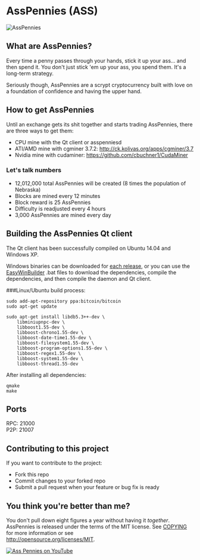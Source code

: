 # AssPennies (ASS)

![AssPennies](http://i.imgur.com/X4coDlS.png)

## What are AssPennies?
Every time a penny passes through your hands, stick it up your ass... and then spend it. You don't just stick 'em up your ass, you spend them. It's a long-term strategy.

Seriously though, AssPennies are a scrypt cryptocurrency built with love on a foundation of confidence and having the upper hand.

## How to get AssPennies
Until an exchange gets its shit together and starts trading AssPennies, there are three ways to get them:

* CPU mine with the Qt client or asspenniesd
* ATI/AMD mine with cgminer 3.7.2: http://ck.kolivas.org/apps/cgminer/3.7
* Nvidia mine with cudaminer: https://github.com/cbuchner1/CudaMiner


### Let's talk numbers
* 12,012,000 total AssPennies will be created (8 times the population of Nebraska)
* Blocks are mined every 12 minutes
* Block reward is 25 AssPennies
* Difficulty is readjusted every 4 hours
* 3,000 AssPennies are mined every day

## Building the AssPennies Qt client
The Qt client has been successfully compiled on Ubuntu 14.04 and Windows XP.  

Windows binaries can be downloaded for [each release](https://github.com/AssPennyFoundation/AssPennies/releases/latest), or you can use the [EasyWinBuilder](contrib/easywinbuilder) .bat files to download the dependencies, compile the dependencies, and then compile the daemon and Qt client.

###Linux/Ubuntu build process:

	sudo add-apt-repository ppa:bitcoin/bitcoin
	sudo apt-get update

	sudo apt-get install libdb5.3++-dev \
		libminiupnpc-dev \
		libboost1.55-dev \
		libboost-chrono1.55-dev \
		libboost-date-time1.55-dev \
		libboost-filesystem1.55-dev \
		libboost-program-options1.55-dev \
		libboost-regex1.55-dev \
		libboost-system1.55-dev \
		libboost-thread1.55-dev

After installing all dependencies:
	
	qmake
	make

## Ports
RPC: 21000  
P2P: 21007

## Contributing to this project
If you want to contribute to the project: 

* Fork this repo
* Commit changes to your forked repo
* Submit a pull request when your feature or bug fix is ready

## You think you're better than me?
You don't pull down eight figures a year without having it _together_.  
AssPennies is released under the terms of the MIT license. See [COPYING](COPYING)
for more information or see  
http://opensource.org/licenses/MIT.


[![Ass Pennies on YouTube](http://i.imgur.com/8tIuBCL.jpg)](https://www.youtube.com/watch?v=DO1Q7F23DxM)

